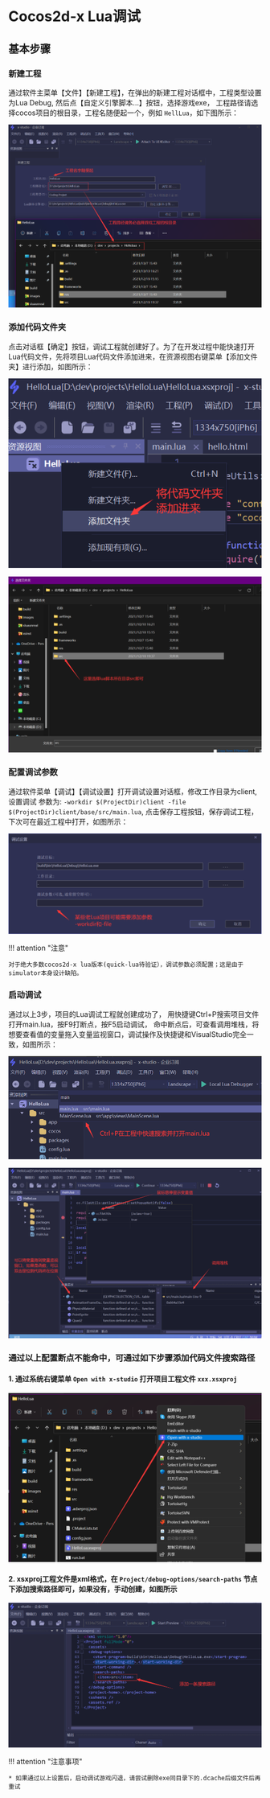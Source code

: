 # Cocos2d-x Lua调试

## 基本步骤

### 新建工程

   通过软件主菜单【文件】【新建工程】，在弹出的新建工程对话框中，工程类型设置为Lua Debug, 然后点【自定义引擎脚本…】按钮，选择游戏exe，
   工程路径请选择cocos项目的根目录，工程名随便起一个，例如 `HellLua`，如下图所示：

   ![image](../assets/images/c2s1_01.png)

### 添加代码文件夹

   点击对话框【确定】按钮，调试工程就创建好了。为了在开发过程中能快速打开Lua代码文件，先将项目Lua代码文件添加进来，在资源视图右键菜单【添加文件夹】进行添加，如图所示：

   ![image](../assets/images/c2s1_02a.png)

   ![image](../assets/images/c2s1_02b.png)

### 配置调试参数

   通过软件菜单【调试】【调试设置】打开调试设置对话框，修改工作目录为client, 设置调试 参数为:
   `-workdir $(ProjectDir)client -file $(ProjectDir)client/base/src/main.lua`,
   点击保存工程按钮，保存调试工程，下次可在最近工程中打开，如图所示：

   ![image](../assets/images/c2s1_03.png)

!!! attention "注意"

    对于绝大多数cocos2d-x lua版本(quick-lua待验证），调试参数必须配置；这是由于simulator本身设计缺陷。

### 启动调试

   通过以上3步，项目的Lua调试工程就创建成功了，
   用快捷键Ctrl+P搜索项目文件打开main.lua，按F9打断点，按F5启动调试，
   命中断点后，可查看调用堆栈，将想要查看值的变量拖入变量监视窗口，调试操作及快捷键和VisualStudio完全一致，如图所示：

   ![image](../assets/images/c2s1_04a.png)

   ![image](../assets/images/c2s1_04b.png)


### 通过以上配置断点不能命中，可通过如下步骤添加代码文件搜索路径

#### 1. 通过系统右键菜单 `Open with x-studio` 打开项目工程文件 `xxx.xsxproj`

![image](../assets/images/c2s1_05a.png)  

#### 2. xsxproj工程文件是xml格式，在 `Project/debug-options/search-paths` 节点下添加搜索路径即可，如果没有，手动创建，如图所示

![image](../assets/images/c2s1_05b.png)


!!! attention "注意事项"

    * 如果通过以上设置后，启动调试游戏闪退，请尝试删除exe同目录下的.dcache后缀文件后再重试